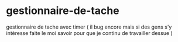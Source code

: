 # gestionnaire-de-tache
gestionnaire de tache  avec timer ( il bug encore mais si des gens s'y intéresse faite le moi savoir pour que je continu de travailler dessue ) 

